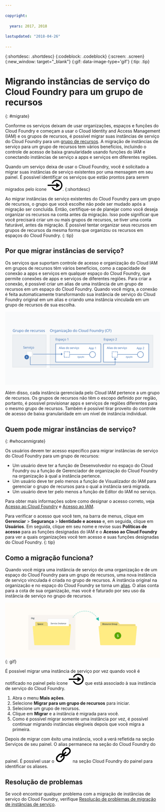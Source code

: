 ```yaml
---

copyright:

  years: 2017, 2018

lastupdated: "2018-04-26"

---
```


{:shortdesc: .shortdesc}
{:codeblock: .codeblock}
{:screen: .screen}
{:new_window: target="_blank"}
{:gif: data-image-type='gif'}
{:tip: .tip}

# Migrando instâncias de serviço do Cloud Foundry para um grupo de recursos
{: #migrate}

Conforme os serviços deixam de usar organizações, espaços e funções do Cloud Foundry e começam a usar o Cloud Identity and Access Management (IAM) e os grupos de recursos, é possível migrar suas instâncias de serviço do Cloud Foundry para um [grupo de recursos](/docs/account/resourcegroups.html#rgs). A migração de instâncias de serviço para um grupo de recursos tem vários benefícios, incluindo o controle de acesso de baixa granularidade usando funções do IAM e conectando instâncias de serviço a apps e serviços em diferentes regiões.

Quando um serviço deixa de usar o Cloud Foundry, você é solicitado a migrar suas instâncias de serviço existentes por uma mensagem em seu painel. É possível identificar os serviços que estão prontos para serem migrados pelo ícone ![Migrar esta instância de serviço para um grupo de recursos](images/migrate.svg "Migrar esta instância de serviço para um grupo de recursos").
{:shortdesc}

Ao migrar instâncias de serviço existentes do Cloud Foundry para um grupo de recursos, o grupo que você escolhe não pode ser mudado após a migração ser concluída. Então, certifique-se de planejar como você deseja organizar os recursos na conta antes da migração. Isso pode significar que você precisará criar um ou mais grupos de recursos, se tiver uma conta faturável, antes da migração. É possível tentar organizar seus recursos em grupos de recursos da mesma forma que organizou os recursos em espaços do Cloud Foundry.
{: tip}

## Por que migrar instâncias de serviço?

Os serviços que suportam controle de acesso e organização do Cloud IAM em grupos de recursos têm vários benefícios, como a capacidade de conexão a apps e serviços em qualquer espaço do Cloud Foundry, que permite conexões de apps e serviços de diferentes regiões. Para criar a conexão, é possível criar um alias de uma instância de um grupo de recursos em um espaço do Cloud Foundry. Quando você migra, a conexão é feita automaticamente transformando sua instância de serviço do Cloud Foundry original em um alias e criando uma instância vinculada em um grupo de recursos de sua escolha.

![Migrar esta instância de serviço para um grupo de recursos](images/alias.svg "Ligando uma instância de serviço a um espaço do Cloud Foundry para criar um alias")

Além disso, cada instância gerenciada pelo Cloud IAM pertence a um grupo de recursos. Os grupos de recursos não têm o escopo definido por região, portanto, é possível provisionar apps e serviços de regiões diferentes para o mesmo grupo de recursos. Também é possível tirar proveito do controle de acesso de baixa granularidade em um nível de instância individual.

## Quem pode migrar instâncias de serviço?
{: #whocanmigrate}

Os usuários devem ter acesso específico para migrar instâncias de serviço do Cloud Foundry para um grupo de recursos:

* Um usuário deve ter a função de Desenvolvedor no espaço do Cloud Foundry ou a função de Gerenciador de organização do Cloud Foundry na organização à qual a instância pertence.
* Um usuário deve ter pelo menos a função de Visualizador do IAM para gerenciar o grupo de recursos para o qual a instância será migrada.
* Um usuário deve ter pelo menos a função de Editor do IAM no serviço.

Para obter mais informações sobre como designar o acesso correto, veja [Acesso ao Cloud Foundry](/docs/iam/cfaccess.html#cfaccess) e [Acesso ao IAM](/docs/iam/users_roles.html#platformrolestable).

Para verificar o acesso que você tem, na barra de menus, clique em **Gerenciar** &gt; **Segurança** &gt; **Identidade e acesso** e, em seguida, clique em **Usuários**. Em seguida, clique em seu nome e revise suas **Políticas de acesso** para as funções designadas do IAM e o **Acesso ao Cloud Foundry** para ver a quais organizações você tem acesso e suas funções designadas do Cloud Foundry.
{: tip}


## Como a migração funciona?

Quando você migra uma instância de serviço de uma organização e de um espaço do Cloud Foundry para um grupo de recursos, uma nova instância de serviço vinculada é criada no grupo de recursos. A instância original na
organização e no espaço do Cloud Foundry se torna um
[alias](/docs/cfapps/connecting_apps.html#what_is_alias). O alias conta para a cota de sua organização, mas você é faturado por seu uso da instância de serviço no grupo de recursos.

![Migração de uma instância de serviço do Cloud Foundry para um grupo de recursos](images/migration.gif){: gif}

É possível migrar uma instância de serviço por vez quando você é notificado no painel pelo ícone ![Migrar esta instância de serviço para um grupo de recursos](images/migrate.svg "Migrar esta instância de serviço para um grupo de recursos") que está associado à sua instância de serviço do Cloud Foundry.

1. Abra o menu **Mais ações**.
2. Selecione **Migrar para um grupo de recursos** para iniciar.
3. Selecione um grupo de recursos.
4. Clique em **Migrar** e a instância é migrada para você.
5. Como é possível migrar somente uma instância por vez, é possível continuar migrando instâncias elegíveis depois que você migra a primeira.

Depois de migrar com êxito uma instância, você a verá refletida na seção Serviços de seu painel. O alias permanece na seção do Cloud Foundry do painel. É possível usar o ![Ícone Link](images/link.svg "Ícone Link que representa um alias") na seção Cloud Foundry do painel para identificar os aliases.

## Resolução de problemas

Se você encontrar qualquer problema com a migração de instâncias de serviço do Cloud Foundry, verifique [Resolução de problemas de migração de instâncias de serviço](/docs/troubleshoot/ts_migration.html).
